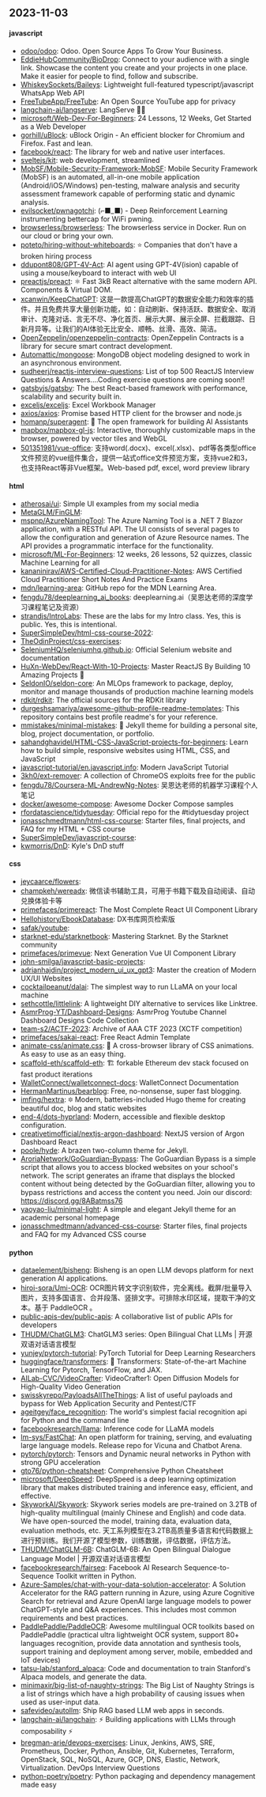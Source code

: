 ## 2023-11-03

#### javascript
* [odoo/odoo](https://github.com/odoo/odoo): Odoo. Open Source Apps To Grow Your Business.
* [EddieHubCommunity/BioDrop](https://github.com/EddieHubCommunity/BioDrop): Connect to your audience with a single link. Showcase the content you create and your projects in one place. Make it easier for people to find, follow and subscribe.
* [WhiskeySockets/Baileys](https://github.com/WhiskeySockets/Baileys): Lightweight full-featured typescript/javascript WhatsApp Web API
* [FreeTubeApp/FreeTube](https://github.com/FreeTubeApp/FreeTube): An Open Source YouTube app for privacy
* [langchain-ai/langserve](https://github.com/langchain-ai/langserve): LangServe 🦜️🏓
* [microsoft/Web-Dev-For-Beginners](https://github.com/microsoft/Web-Dev-For-Beginners): 24 Lessons, 12 Weeks, Get Started as a Web Developer
* [gorhill/uBlock](https://github.com/gorhill/uBlock): uBlock Origin - An efficient blocker for Chromium and Firefox. Fast and lean.
* [facebook/react](https://github.com/facebook/react): The library for web and native user interfaces.
* [sveltejs/kit](https://github.com/sveltejs/kit): web development, streamlined
* [MobSF/Mobile-Security-Framework-MobSF](https://github.com/MobSF/Mobile-Security-Framework-MobSF): Mobile Security Framework (MobSF) is an automated, all-in-one mobile application (Android/iOS/Windows) pen-testing, malware analysis and security assessment framework capable of performing static and dynamic analysis.
* [evilsocket/pwnagotchi](https://github.com/evilsocket/pwnagotchi): (⌐■_■) - Deep Reinforcement Learning instrumenting bettercap for WiFi pwning.
* [browserless/browserless](https://github.com/browserless/browserless): The browserless service in Docker. Run on our cloud or bring your own.
* [poteto/hiring-without-whiteboards](https://github.com/poteto/hiring-without-whiteboards): ⭐️ Companies that don't have a broken hiring process
* [ddupont808/GPT-4V-Act](https://github.com/ddupont808/GPT-4V-Act): AI agent using GPT-4V(ision) capable of using a mouse/keyboard to interact with web UI
* [preactjs/preact](https://github.com/preactjs/preact): ⚛️ Fast 3kB React alternative with the same modern API. Components & Virtual DOM.
* [xcanwin/KeepChatGPT](https://github.com/xcanwin/KeepChatGPT): 这是一款提高ChatGPT的数据安全能力和效率的插件。并且免费共享大量创新功能，如：自动刷新、保持活跃、数据安全、取消审计、克隆对话、言无不尽、净化首页、展示大屏、展示全屏、拦截跟踪、日新月异等。让我们的AI体验无比安全、顺畅、丝滑、高效、简洁。
* [OpenZeppelin/openzeppelin-contracts](https://github.com/OpenZeppelin/openzeppelin-contracts): OpenZeppelin Contracts is a library for secure smart contract development.
* [Automattic/mongoose](https://github.com/Automattic/mongoose): MongoDB object modeling designed to work in an asynchronous environment.
* [sudheerj/reactjs-interview-questions](https://github.com/sudheerj/reactjs-interview-questions): List of top 500 ReactJS Interview Questions & Answers....Coding exercise questions are coming soon!!
* [gatsbyjs/gatsby](https://github.com/gatsbyjs/gatsby): The best React-based framework with performance, scalability and security built in.
* [exceljs/exceljs](https://github.com/exceljs/exceljs): Excel Workbook Manager
* [axios/axios](https://github.com/axios/axios): Promise based HTTP client for the browser and node.js
* [homanp/superagent](https://github.com/homanp/superagent): 🥷 The open framework for building AI Assistants
* [mapbox/mapbox-gl-js](https://github.com/mapbox/mapbox-gl-js): Interactive, thoroughly customizable maps in the browser, powered by vector tiles and WebGL
* [501351981/vue-office](https://github.com/501351981/vue-office): 支持word(.docx)、excel(.xlsx)、pdf等各类型office文件预览的vue组件集合，提供一站式office文件预览方案，支持vue2和3，也支持React等非Vue框架。Web-based pdf, excel, word preview library

#### html
* [atherosai/ui](https://github.com/atherosai/ui): Simple UI examples from my social media
* [MetaGLM/FinGLM](https://github.com/MetaGLM/FinGLM): 
* [mspnp/AzureNamingTool](https://github.com/mspnp/AzureNamingTool): The Azure Naming Tool is a .NET 7 Blazor application, with a RESTful API. The UI consists of several pages to allow the configuration and generation of Azure Resource names. The API provides a programmatic interface for the functionality.
* [microsoft/ML-For-Beginners](https://github.com/microsoft/ML-For-Beginners): 12 weeks, 26 lessons, 52 quizzes, classic Machine Learning for all
* [kananinirav/AWS-Certified-Cloud-Practitioner-Notes](https://github.com/kananinirav/AWS-Certified-Cloud-Practitioner-Notes): AWS Certified Cloud Practitioner Short Notes And Practice Exams
* [mdn/learning-area](https://github.com/mdn/learning-area): GitHub repo for the MDN Learning Area.
* [fengdu78/deeplearning_ai_books](https://github.com/fengdu78/deeplearning_ai_books): deeplearning.ai（吴恩达老师的深度学习课程笔记及资源）
* [strandjs/IntroLabs](https://github.com/strandjs/IntroLabs): These are the labs for my Intro class. Yes, this is public. Yes, this is intentional.
* [SuperSimpleDev/html-css-course-2022](https://github.com/SuperSimpleDev/html-css-course-2022): 
* [TheOdinProject/css-exercises](https://github.com/TheOdinProject/css-exercises): 
* [SeleniumHQ/seleniumhq.github.io](https://github.com/SeleniumHQ/seleniumhq.github.io): Official Selenium website and documentation
* [HuXn-WebDev/React-With-10-Projects](https://github.com/HuXn-WebDev/React-With-10-Projects): Master ReactJS By Building 10 Amazing Projects 💙
* [SeldonIO/seldon-core](https://github.com/SeldonIO/seldon-core): An MLOps framework to package, deploy, monitor and manage thousands of production machine learning models
* [rdkit/rdkit](https://github.com/rdkit/rdkit): The official sources for the RDKit library
* [durgeshsamariya/awesome-github-profile-readme-templates](https://github.com/durgeshsamariya/awesome-github-profile-readme-templates): This repository contains best profile readme's for your reference.
* [mmistakes/minimal-mistakes](https://github.com/mmistakes/minimal-mistakes): 📐 Jekyll theme for building a personal site, blog, project documentation, or portfolio.
* [sahandghavidel/HTML-CSS-JavaScript-projects-for-beginners](https://github.com/sahandghavidel/HTML-CSS-JavaScript-projects-for-beginners): Learn how to build simple, responsive websites using HTML, CSS, and JavaScript
* [javascript-tutorial/en.javascript.info](https://github.com/javascript-tutorial/en.javascript.info): Modern JavaScript Tutorial
* [3kh0/ext-remover](https://github.com/3kh0/ext-remover): A collection of ChromeOS exploits free for the public
* [fengdu78/Coursera-ML-AndrewNg-Notes](https://github.com/fengdu78/Coursera-ML-AndrewNg-Notes): 吴恩达老师的机器学习课程个人笔记
* [docker/awesome-compose](https://github.com/docker/awesome-compose): Awesome Docker Compose samples
* [rfordatascience/tidytuesday](https://github.com/rfordatascience/tidytuesday): Official repo for the #tidytuesday project
* [jonasschmedtmann/html-css-course](https://github.com/jonasschmedtmann/html-css-course): Starter files, final projects, and FAQ for my HTML + CSS course
* [SuperSimpleDev/javascript-course](https://github.com/SuperSimpleDev/javascript-course): 
* [kwmorris/DnD](https://github.com/kwmorris/DnD): Kyle's DnD stuff

#### css
* [jeycaarce/flowers](https://github.com/jeycaarce/flowers): 
* [champkeh/wereadx](https://github.com/champkeh/wereadx): 微信读书辅助工具，可用于书籍下载及自动阅读、自动兑换体验卡等
* [primefaces/primereact](https://github.com/primefaces/primereact): The Most Complete React UI Component Library
* [Hellohistory/EbookDatabase](https://github.com/Hellohistory/EbookDatabase): DX书库网页检索版
* [safak/youtube](https://github.com/safak/youtube): 
* [starknet-edu/starknetbook](https://github.com/starknet-edu/starknetbook): Mastering Starknet. By the Starknet community
* [primefaces/primevue](https://github.com/primefaces/primevue): Next Generation Vue UI Component Library
* [john-smilga/javascript-basic-projects](https://github.com/john-smilga/javascript-basic-projects): 
* [adrianhajdin/project_modern_ui_ux_gpt3](https://github.com/adrianhajdin/project_modern_ui_ux_gpt3): Master the creation of Modern UX/UI Websites
* [cocktailpeanut/dalai](https://github.com/cocktailpeanut/dalai): The simplest way to run LLaMA on your local machine
* [sethcottle/littlelink](https://github.com/sethcottle/littlelink): A lightweight DIY alternative to services like Linktree.
* [AsmrProg-YT/Dashboard-Designs](https://github.com/AsmrProg-YT/Dashboard-Designs): AsmrProg Youtube Channel Dashboard Designs Code Collection
* [team-s2/ACTF-2023](https://github.com/team-s2/ACTF-2023): Archive of AAA CTF 2023 (XCTF competition)
* [primefaces/sakai-react](https://github.com/primefaces/sakai-react): Free React Admin Template
* [animate-css/animate.css](https://github.com/animate-css/animate.css): 🍿 A cross-browser library of CSS animations. As easy to use as an easy thing.
* [scaffold-eth/scaffold-eth](https://github.com/scaffold-eth/scaffold-eth): 🏗 forkable Ethereum dev stack focused on fast product iterations
* [WalletConnect/walletconnect-docs](https://github.com/WalletConnect/walletconnect-docs): WalletConnect Documentation
* [HermanMartinus/bearblog](https://github.com/HermanMartinus/bearblog): Free, no-nonsense, super fast blogging.
* [imfing/hextra](https://github.com/imfing/hextra): 🔯 Modern, batteries-included Hugo theme for creating beautiful doc, blog and static websites
* [end-4/dots-hyprland](https://github.com/end-4/dots-hyprland): Modern, accessible and flexible desktop configuration.
* [creativetimofficial/nextjs-argon-dashboard](https://github.com/creativetimofficial/nextjs-argon-dashboard): NextJS version of Argon Dashboard React
* [poole/hyde](https://github.com/poole/hyde): A brazen two-column theme for Jekyll.
* [AroriaNetwork/GoGuardian-Bypass](https://github.com/AroriaNetwork/GoGuardian-Bypass): The GoGuardian Bypass is a simple script that allows you to access blocked websites on your school's network. The script generates an iframe that displays the blocked content without being detected by the GoGuardian filter, allowing you to bypass restrictions and access the content you need. Join our discord: https://discord.gg/8ABatmss76
* [yaoyao-liu/minimal-light](https://github.com/yaoyao-liu/minimal-light): A simple and elegant Jekyll theme for an academic personal homepage
* [jonasschmedtmann/advanced-css-course](https://github.com/jonasschmedtmann/advanced-css-course): Starter files, final projects and FAQ for my Advanced CSS course

#### python
* [dataelement/bisheng](https://github.com/dataelement/bisheng): Bisheng is an open LLM devops platform for next generation AI applications.
* [hiroi-sora/Umi-OCR](https://github.com/hiroi-sora/Umi-OCR): OCR图片转文字识别软件，完全离线。截屏/批量导入图片，支持多国语言、合并段落、竖排文字。可排除水印区域，提取干净的文本。基于 PaddleOCR 。
* [public-apis-dev/public-apis](https://github.com/public-apis-dev/public-apis): A collaborative list of public APIs for developers
* [THUDM/ChatGLM3](https://github.com/THUDM/ChatGLM3): ChatGLM3 series: Open Bilingual Chat LLMs | 开源双语对话语言模型
* [yunjey/pytorch-tutorial](https://github.com/yunjey/pytorch-tutorial): PyTorch Tutorial for Deep Learning Researchers
* [huggingface/transformers](https://github.com/huggingface/transformers): 🤗 Transformers: State-of-the-art Machine Learning for Pytorch, TensorFlow, and JAX.
* [AILab-CVC/VideoCrafter](https://github.com/AILab-CVC/VideoCrafter): VideoCrafter1: Open Diffusion Models for High-Quality Video Generation
* [swisskyrepo/PayloadsAllTheThings](https://github.com/swisskyrepo/PayloadsAllTheThings): A list of useful payloads and bypass for Web Application Security and Pentest/CTF
* [ageitgey/face_recognition](https://github.com/ageitgey/face_recognition): The world's simplest facial recognition api for Python and the command line
* [facebookresearch/llama](https://github.com/facebookresearch/llama): Inference code for LLaMA models
* [lm-sys/FastChat](https://github.com/lm-sys/FastChat): An open platform for training, serving, and evaluating large language models. Release repo for Vicuna and Chatbot Arena.
* [pytorch/pytorch](https://github.com/pytorch/pytorch): Tensors and Dynamic neural networks in Python with strong GPU acceleration
* [gto76/python-cheatsheet](https://github.com/gto76/python-cheatsheet): Comprehensive Python Cheatsheet
* [microsoft/DeepSpeed](https://github.com/microsoft/DeepSpeed): DeepSpeed is a deep learning optimization library that makes distributed training and inference easy, efficient, and effective.
* [SkyworkAI/Skywork](https://github.com/SkyworkAI/Skywork): Skywork series models are pre-trained on 3.2TB of high-quality multilingual (mainly Chinese and English) and code data. We have open-sourced the model, training data, evaluation data, evaluation methods, etc. 天工系列模型在3.2TB高质量多语言和代码数据上进行预训练。我们开源了模型参数，训练数据，评估数据，评估方法。
* [THUDM/ChatGLM-6B](https://github.com/THUDM/ChatGLM-6B): ChatGLM-6B: An Open Bilingual Dialogue Language Model | 开源双语对话语言模型
* [facebookresearch/fairseq](https://github.com/facebookresearch/fairseq): Facebook AI Research Sequence-to-Sequence Toolkit written in Python.
* [Azure-Samples/chat-with-your-data-solution-accelerator](https://github.com/Azure-Samples/chat-with-your-data-solution-accelerator): A Solution Accelerator for the RAG pattern running in Azure, using Azure Cognitive Search for retrieval and Azure OpenAI large language models to power ChatGPT-style and Q&A experiences. This includes most common requirements and best practices.
* [PaddlePaddle/PaddleOCR](https://github.com/PaddlePaddle/PaddleOCR): Awesome multilingual OCR toolkits based on PaddlePaddle (practical ultra lightweight OCR system, support 80+ languages recognition, provide data annotation and synthesis tools, support training and deployment among server, mobile, embedded and IoT devices)
* [tatsu-lab/stanford_alpaca](https://github.com/tatsu-lab/stanford_alpaca): Code and documentation to train Stanford's Alpaca models, and generate the data.
* [minimaxir/big-list-of-naughty-strings](https://github.com/minimaxir/big-list-of-naughty-strings): The Big List of Naughty Strings is a list of strings which have a high probability of causing issues when used as user-input data.
* [safevideo/autollm](https://github.com/safevideo/autollm): Ship RAG based LLM web apps in seconds.
* [langchain-ai/langchain](https://github.com/langchain-ai/langchain): ⚡ Building applications with LLMs through composability ⚡
* [bregman-arie/devops-exercises](https://github.com/bregman-arie/devops-exercises): Linux, Jenkins, AWS, SRE, Prometheus, Docker, Python, Ansible, Git, Kubernetes, Terraform, OpenStack, SQL, NoSQL, Azure, GCP, DNS, Elastic, Network, Virtualization. DevOps Interview Questions
* [python-poetry/poetry](https://github.com/python-poetry/poetry): Python packaging and dependency management made easy
